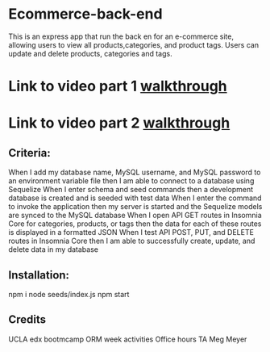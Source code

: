 # Ecommerce-back-end

This is an express app that run the back en for an e-commerce site, allowing users to view all products,categories, and product tags. Users can update and delete products, categories and tags.

# Link to video  part 1 [walkthrough](https://drive.google.com/file/d/1rRe34TUBuqP6VNWy9OpEpTx8ct5kSZl5/view)

# Link to video  part 2 [walkthrough](https://drive.google.com/file/d/1SBOe3Nv3c0tnoZCfoI79zHsdEi5Q5c2i/view)

## Criteria:

When I add my database name, MySQL username, and MySQL password to an environment variable file then I am able to connect to a database using Sequelize
When I enter schema and seed commands then a development database is created and is seeded with test data
When I enter the command to invoke the application then my server is started and the Sequelize models are synced to the MySQL database
When I open API GET routes in Insomnia Core for categories, products, or tags then the data for each of these routes is displayed in a formatted JSON
When I test API POST, PUT, and DELETE routes in Insomnia Core then I am able to successfully create, update, and delete data in my database

## Installation:
 npm i
 node seeds/index.js
 npm start

 ## Credits
 UCLA edx bootmcamp ORM week activities
 Office hours TA  Meg Meyer

